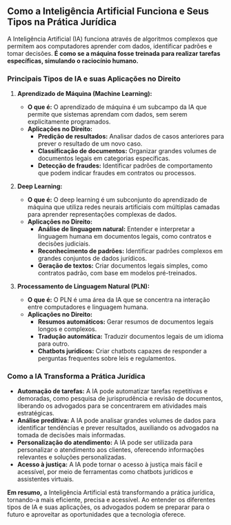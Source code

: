 ## Como a Inteligência Artificial Funciona e Seus Tipos na Prática Jurídica

A Inteligência Artificial (IA) funciona através de algoritmos complexos que permitem aos computadores aprender com dados, identificar padrões e tomar decisões. **É como se a máquina fosse treinada para realizar tarefas específicas, simulando o raciocínio humano.**

### Principais Tipos de IA e suas Aplicações no Direito

1. **Aprendizado de Máquina (Machine Learning):**
   * **O que é:** O aprendizado de máquina é um subcampo da IA que permite que sistemas aprendam com dados, sem serem explicitamente programados.
   * **Aplicações no Direito:**
     * **Predição de resultados:** Analisar dados de casos anteriores para prever o resultado de um novo caso.
     * **Classificação de documentos:** Organizar grandes volumes de documentos legais em categorias específicas.
     * **Detecção de fraudes:** Identificar padrões de comportamento que podem indicar fraudes em contratos ou processos.

2. **Deep Learning:**
   * **O que é:** O deep learning é um subconjunto do aprendizado de máquina que utiliza redes neurais artificiais com múltiplas camadas para aprender representações complexas de dados.
   * **Aplicações no Direito:**
     * **Análise de linguagem natural:** Entender e interpretar a linguagem humana em documentos legais, como contratos e decisões judiciais.
     * **Reconhecimento de padrões:** Identificar padrões complexos em grandes conjuntos de dados jurídicos.
     * **Geração de textos:** Criar documentos legais simples, como contratos padrão, com base em modelos pré-treinados.

3. **Processamento de Linguagem Natural (PLN):**
   * **O que é:** O PLN é uma área da IA que se concentra na interação entre computadores e linguagem humana.
   * **Aplicações no Direito:**
     * **Resumos automáticos:** Gerar resumos de documentos legais longos e complexos.
     * **Tradução automática:** Traduzir documentos legais de um idioma para outro.
     * **Chatbots jurídicos:** Criar chatbots capazes de responder a perguntas frequentes sobre leis e regulamentos.

### Como a IA Transforma a Prática Jurídica

* **Automação de tarefas:** A IA pode automatizar tarefas repetitivas e demoradas, como pesquisa de jurisprudência e revisão de documentos, liberando os advogados para se concentrarem em atividades mais estratégicas.
* **Análise preditiva:** A IA pode analisar grandes volumes de dados para identificar tendências e prever resultados, auxiliando os advogados na tomada de decisões mais informadas.
* **Personalização do atendimento:** A IA pode ser utilizada para personalizar o atendimento aos clientes, oferecendo informações relevantes e soluções personalizadas.
* **Acesso à justiça:** A IA pode tornar o acesso à justiça mais fácil e acessível, por meio de ferramentas como chatbots jurídicos e assistentes virtuais.

**Em resumo,** a Inteligência Artificial está transformando a prática jurídica, tornando-a mais eficiente, precisa e acessível. Ao entender os diferentes tipos de IA e suas aplicações, os advogados podem se preparar para o futuro e aproveitar as oportunidades que a tecnologia oferece.
